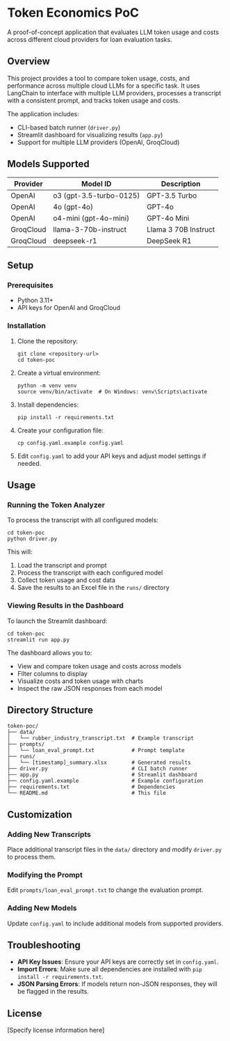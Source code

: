 # Token Economics PoC

A proof-of-concept application that evaluates LLM token usage and costs across different cloud providers for loan evaluation tasks.

## Overview

This project provides a tool to compare token usage, costs, and performance across multiple cloud LLMs for a specific task. It uses LangChain to interface with multiple LLM providers, processes a transcript with a consistent prompt, and tracks token usage and costs.

The application includes:
- CLI-based batch runner (`driver.py`)
- Streamlit dashboard for visualizing results (`app.py`)
- Support for multiple LLM providers (OpenAI, GroqCloud)

## Models Supported

| Provider | Model ID | Description |
|----------|----------|-------------|
| OpenAI   | o3 (gpt-3.5-turbo-0125) | GPT-3.5 Turbo |
| OpenAI   | 4o (gpt-4o) | GPT-4o |
| OpenAI   | o4-mini (gpt-4o-mini) | GPT-4o Mini |
| GroqCloud | llama-3-70b-instruct | Llama 3 70B Instruct |
| GroqCloud | deepseek-r1 | DeepSeek R1 |

## Setup

### Prerequisites

- Python 3.11+
- API keys for OpenAI and GroqCloud

### Installation

1. Clone the repository:
   ```
   git clone <repository-url>
   cd token-poc
   ```

2. Create a virtual environment:
   ```
   python -m venv venv
   source venv/bin/activate  # On Windows: venv\Scripts\activate
   ```

3. Install dependencies:
   ```
   pip install -r requirements.txt
   ```

4. Create your configuration file:
   ```
   cp config.yaml.example config.yaml
   ```

5. Edit `config.yaml` to add your API keys and adjust model settings if needed.

## Usage

### Running the Token Analyzer

To process the transcript with all configured models:

```
cd token-poc
python driver.py
```

This will:
1. Load the transcript and prompt
2. Process the transcript with each configured model
3. Collect token usage and cost data
4. Save the results to an Excel file in the `runs/` directory

### Viewing Results in the Dashboard

To launch the Streamlit dashboard:

```
cd token-poc
streamlit run app.py
```

The dashboard allows you to:
- View and compare token usage and costs across models
- Filter columns to display
- Visualize costs and token usage with charts
- Inspect the raw JSON responses from each model

## Directory Structure

```
token-poc/
├── data/
│   └── rubber_industry_transcript.txt  # Example transcript
├── prompts/
│   └── loan_eval_prompt.txt            # Prompt template
├── runs/
│   └── [timestamp]_summary.xlsx        # Generated results
├── driver.py                           # CLI batch runner
├── app.py                              # Streamlit dashboard
├── config.yaml.example                 # Example configuration
├── requirements.txt                    # Dependencies
└── README.md                           # This file
```

## Customization

### Adding New Transcripts

Place additional transcript files in the `data/` directory and modify `driver.py` to process them.

### Modifying the Prompt

Edit `prompts/loan_eval_prompt.txt` to change the evaluation prompt.

### Adding New Models

Update `config.yaml` to include additional models from supported providers.

## Troubleshooting

- **API Key Issues**: Ensure your API keys are correctly set in `config.yaml`.
- **Import Errors**: Make sure all dependencies are installed with `pip install -r requirements.txt`.
- **JSON Parsing Errors**: If models return non-JSON responses, they will be flagged in the results.

## License

[Specify license information here] 